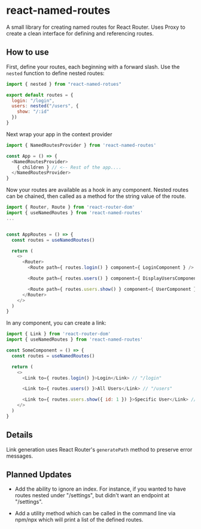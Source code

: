 # react-named-routes

A small library for creating named routes for React Router. Uses Proxy to create a clean interface for defining and referencing routes.

## How to use

First, define your routes, each beginning with a forward slash. Use the `nested` function to define nested routes:

```javascript
import { nested } from "react-named-rotues"

export default routes = {
  login: "/login",
  users: nested("/users", {
    show: "/:id"
  })
}
```

Next wrap your app in the context provider

```javascript
import { NamedRoutesProvider } from 'react-named-routes'

const App = () => {
  <NamedRoutesProvider>
    { children } // <-- Rest of the app....
  </NamedRoutesProvider>
}

```

Now your routes are available as a hook in any component. Nested routes can be chained, then called as a method for the string value of the route.

```javascript
import { Router, Route } from 'react-router-dom'
import { useNamedRoutes } from 'react-named-routes'
...


const AppRoutes = () => {
  const routes = useNamedRoutes()

  return (
    <>
      <Router>
        <Route path={ routes.login() } component={ LoginComponent } /> // "/login"

        <Route path={ routes.users() } component={ DisplayUsersComponent } /> // "/users"

        <Route path={ routes.users.show() } component={ UserComponent } /> // "/users/:id"
      </Router>
    </>
  )
}

```

In any component, you can create a link:

```javascript
import { Link } from 'react-router-dom'
import { useNamedRoutes } from 'react-named-routes'

const SomeComponent = () => {
  const routes = useNamedRoutes()

  return (
    <>
      <Link to={ routes.login() }>Login</Link> // "/login"

      <Link to={ routes.users() }>All Users</Link> // "/users"

      <Link to={ routes.users.show({ id: 1 }) }>Specific User</Link> // "/users/1"
    </>
  )
}

```

## Details

Link generation uses React Router's `generatePath` method to preserve error messages.

## Planned Updates

* Add the ability to ignore an index. For instance, if you wanted to have routes nested under "/settings", but didn't want an endpoint at "/settings".

* Add a utility method which can be called in the command line via npm/npx which will print a list of the defined routes.